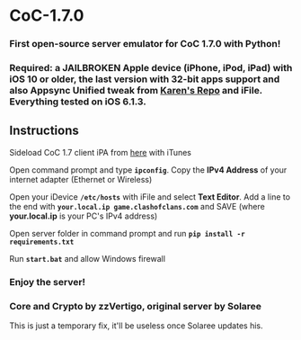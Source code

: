 # CoC-1.7.0
### First open-source server emulator for CoC 1.7.0 with Python!

### Required: a JAILBROKEN Apple device (iPhone, iPod, iPad) with iOS 10 or older, the last version with 32-bit apps support and also Appsync Unified tweak from [Karen's Repo](https://cydia.akemi.ai/) and iFile. Everything tested on iOS 6.1.3.

## Instructions
Sideload CoC 1.7 client iPA from [here](https://www.mediafire.com/file/rluoomohvn81bcp/Clash_of_Clans_1.70.ipa/file) with iTunes

Open command prompt and type **`ipconfig`**. Copy the **IPv4 Address** of your internet adapter (Ethernet or Wireless)

Open your iDevice **`/etc/hosts`** with iFile and select **Text Editor**.
Add a line to the end with **`your.local.ip game.clashofclans.com`** and SAVE (where **your.local.ip** is your PC's IPv4 address)

Open server folder in command prompt and run **`pip install -r requirements.txt`**

Run **`start.bat`** and allow Windows firewall

### Enjoy the server!

### **Core and Crypto by zzVertigo, original server by Solaree**

This is just a temporary fix, it'll be useless once Solaree updates his.

